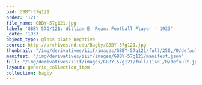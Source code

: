 ```yaml
---
pid: GBBY-57g121
order: '121'
file_name: GBBY-57g121.jpg
label: 'GBBY 57G/121: William E. Ream: Football Player - 1933'
_date: '1933'
object_type: glass plate negative
source: http://archives.nd.edu/Bagby/GBBY-57g121.jpg
thumbnail: "/img/derivatives/iiif/images/GBBY-57g121/full/250,/0/default.jpg"
manifest: "/img/derivatives/iiif/images/GBBY-57g121/manifest.json"
full: "/img/derivatives/iiif/images/GBBY-57g121/full/1140,/0/default.jpg"
layout: generic_collection_item
collection: bagby
---
```

